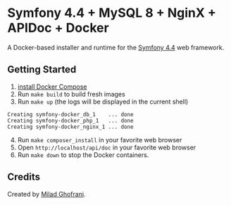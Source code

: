 # Symfony 4.4 + MySQL 8 + NginX + APIDoc + Docker

A Docker-based installer and runtime for the [Symfony 4.4](https://symfony.com) web framework.

## Getting Started

1. [install Docker Compose](https://docs.docker.com/compose/install/)
2. Run `make build` to build fresh images
3. Run `make up` (the logs will be displayed in the current shell)

```
Creating symfony-docker_db_1    ... done
Creating symfony-docker_php_1   ... done
Creating symfony-docker_nginx_1 ... done
```

4. Run `make composer_install` in your favorite web browser
4. Open `http://localhost/api/doc` in your favorite web browser
5. Run `make down` to stop the Docker containers.

## Credits

Created by [Milad Ghofrani](https://miladghofrani.com/).
